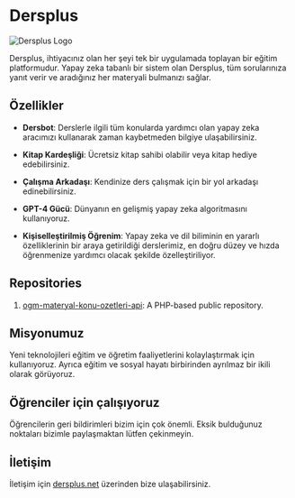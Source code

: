 # Dersplus

![Dersplus Logo](https://dersplus.net/wp-content/uploads/2023/04/Adsiz-tasarim-3.svg)

Dersplus, ihtiyacınız olan her şeyi tek bir uygulamada toplayan bir eğitim platformudur. Yapay zeka tabanlı bir sistem olan Dersplus, tüm sorularınıza yanıt verir ve aradığınız her materyali bulmanızı sağlar.

## Özellikler

- **Dersbot**: Derslerle ilgili tüm konularda yardımcı olan yapay zeka aracımızı kullanarak zaman kaybetmeden bilgiye ulaşabilirsiniz.

- **Kitap Kardeşliği**: Ücretsiz kitap sahibi olabilir veya kitap hediye edebilirsiniz.

- **Çalışma Arkadaşı**: Kendinize ders çalışmak için bir yol arkadaşı edinebilirsiniz.

- **GPT-4 Gücü**: Dünyanın en gelişmiş yapay zeka algoritmasını kullanıyoruz.

- **Kişiselleştirilmiş Öğrenim**: Yapay zeka ve dil biliminin en yararlı özelliklerinin bir araya getirildiği derslerimiz, en doğru düzey ve hızda öğrenmenize yardımcı olacak şekilde özelleştiriliyor.

## Repositories

1. [ogm-materyal-konu-ozetleri-api](https://github.com/dersplus/ogm-materyal-konu-ozetleri-api): A PHP-based public repository.

## Misyonumuz

Yeni teknolojileri eğitim ve öğretim faaliyetlerini kolaylaştırmak için kullanıyoruz. Ayrıca eğitim ve sosyal hayatı birbirinden ayrılmaz bir ikili olarak görüyoruz.

## Öğrenciler için çalışıyoruz

Öğrencilerin geri bildirimleri bizim için çok önemli. Eksik bulduğunuz noktaları bizimle paylaşmaktan lütfen çekinmeyin.

## İletişim

İletişim için [dersplus.net](https://dersplus.net) üzerinden bize ulaşabilirsiniz.
